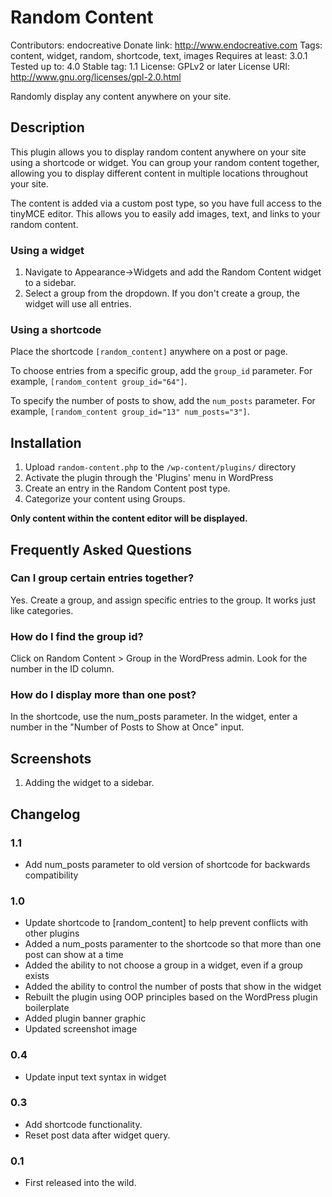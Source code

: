 # Random Content
Contributors: endocreative
Donate link: http://www.endocreative.com
Tags: content, widget, random, shortcode, text, images
Requires at least: 3.0.1
Tested up to: 4.0
Stable tag: 1.1
License: GPLv2 or later
License URI: http://www.gnu.org/licenses/gpl-2.0.html

Randomly display any content anywhere on your site.

## Description

This plugin allows you to display random content anywhere on your site using a shortcode or widget. You can group your random content together, allowing you to display different content in multiple locations throughout your site.

The content is added via a custom post type, so you have full access to the tinyMCE editor. This allows you to easily add images, text, and links to your random content. 

### Using a widget

1. Navigate to Appearance->Widgets and add the Random Content widget to a sidebar.
2. Select a group from the dropdown. If you don't create a group, the widget will use all entries.

### Using a shortcode
Place the shortcode `[random_content]` anywhere on a post or page. 

To choose entries from a specific group, add the `group_id` parameter. For example, `[random_content group_id="64"]`. 

To specify the number of posts to show, add the `num_posts` parameter. For example, `[random_content group_id="13" num_posts="3"]`. 

## Installation

1. Upload `random-content.php` to the `/wp-content/plugins/` directory
2. Activate the plugin through the 'Plugins' menu in WordPress
3. Create an entry in the Random Content post type. 
4. Categorize your content using Groups.

**Only content within the content editor will be displayed.**

## Frequently Asked Questions

### Can I group certain entries together?

Yes. Create a group, and assign specific entries to the group. It works just like categories. 

### How do I find the group id?

Click on Random Content > Group in the WordPress admin. Look for the number in the ID column.

### How do I display more than one post?

In the shortcode, use the num_posts parameter. In the widget, enter a number in the "Number of Posts to Show at Once" input.

## Screenshots

1. Adding the widget to a sidebar.

## Changelog

### 1.1
* Add num_posts parameter to old version of shortcode for backwards compatibility

### 1.0
* Update shortcode to [random_content] to help prevent conflicts with other plugins
* Added a num_posts paramenter to the shortcode so that more than one post can show at a time
* Added the ability to not choose a group in a widget, even if a group exists
* Added the ability to control the number of posts that show in the widget
* Rebuilt the plugin using OOP principles based on the WordPress plugin boilerplate
* Added plugin banner graphic
* Updated screenshot image

### 0.4
* Update input text syntax in widget

### 0.3
* Add shortcode functionality.
* Reset post data after widget query.

### 0.1
* First released into the wild.